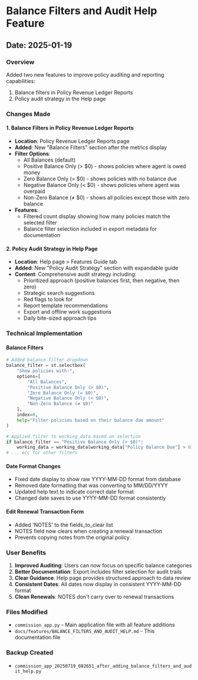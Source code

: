 # Balance Filters and Audit Help Feature

## Date: 2025-01-19

### Overview
Added two new features to improve policy auditing and reporting capabilities:
1. Balance filters in Policy Revenue Ledger Reports
2. Policy audit strategy in the Help page

### Changes Made

#### 1. Balance Filters in Policy Revenue Ledger Reports
- **Location**: Policy Revenue Ledger Reports page
- **Added**: New "Balance Filters" section after the metrics display
- **Filter Options**:
  - All Balances (default)
  - Positive Balance Only (> $0) - shows policies where agent is owed money
  - Zero Balance Only (= $0) - shows policies with no balance due
  - Negative Balance Only (< $0) - shows policies where agent was overpaid
  - Non-Zero Balance (≠ $0) - shows all policies except those with zero balance
- **Features**:
  - Filtered count display showing how many policies match the selected filter
  - Balance filter selection included in export metadata for documentation

#### 2. Policy Audit Strategy in Help Page
- **Location**: Help page > Features Guide tab
- **Added**: New "Policy Audit Strategy" section with expandable guide
- **Content**: Comprehensive audit strategy including:
  - Prioritized approach (positive balances first, then negative, then zero)
  - Strategic search suggestions
  - Red flags to look for
  - Report template recommendations
  - Export and offline work suggestions
  - Daily bite-sized approach tips

### Technical Implementation

#### Balance Filters
```python
# Added balance filter dropdown
balance_filter = st.selectbox(
    "Show policies with:",
    options=[
        "All Balances",
        "Positive Balance Only (> $0)",
        "Zero Balance Only (= $0)", 
        "Negative Balance Only (< $0)",
        "Non-Zero Balance (≠ $0)"
    ],
    index=0,
    help="Filter policies based on their balance due amount"
)

# Applied filter to working_data based on selection
if balance_filter == "Positive Balance Only (> $0)":
    working_data = working_data[working_data["Policy Balance Due"] > 0]
# ... etc for other filters
```

#### Date Format Changes
- Fixed date display to show raw YYYY-MM-DD format from database
- Removed date formatting that was converting to MM/DD/YYYY
- Updated help text to indicate correct date format
- Changed date saves to use YYYY-MM-DD format consistently

#### Edit Renewal Transaction Form
- Added 'NOTES' to the fields_to_clear list
- NOTES field now clears when creating a renewal transaction
- Prevents copying notes from the original policy

### User Benefits
1. **Improved Auditing**: Users can now focus on specific balance categories
2. **Better Documentation**: Export includes filter selection for audit trails
3. **Clear Guidance**: Help page provides structured approach to data review
4. **Consistent Dates**: All dates now display in consistent YYYY-MM-DD format
5. **Clean Renewals**: NOTES don't carry over to renewal transactions

### Files Modified
- `commission_app.py` - Main application file with all feature additions
- `docs/features/BALANCE_FILTERS_AND_AUDIT_HELP.md` - This documentation file

### Backup Created
- `commission_app_20250719_082651_after_adding_balance_filters_and_audit_help.py`